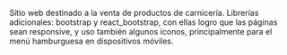 Sitio web destinado a la venta de productos de carnicería.
Librerías adicionales: bootstrap y react_bootstrap, con ellas logro que las páginas sean responsive, 
y uso también algunos íconos, principalmente para el menú hamburguesa en dispositivos móviles.
